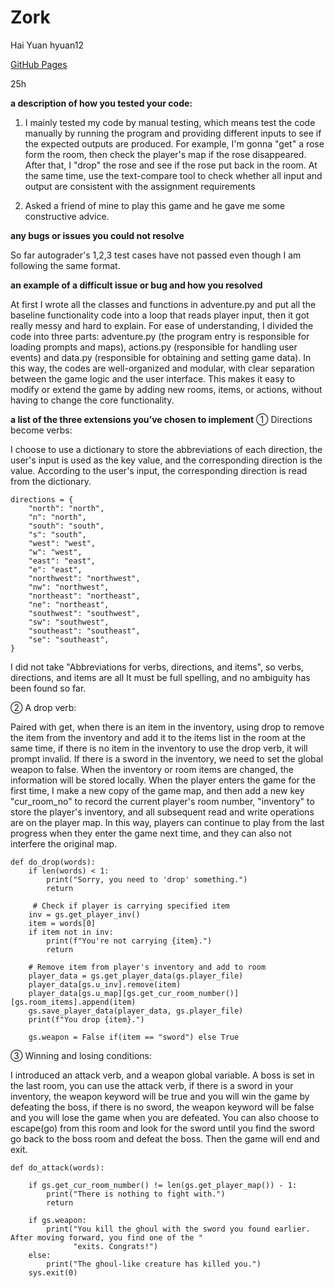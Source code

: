 # Zork
Hai Yuan   hyuan12

[GitHub Pages](https://github.com/hyuan12/Zork)

25h

**a description of how you tested your code:**

1) I mainly tested my code by manual testing, which means test the code manually by running the program and providing different inputs to see if the expected outputs are produced. For example, I'm gonna "get" a rose form the room, then check the player's map if the rose disappeared. After that, I "drop" the rose and see if the rose put back in the room. At the same time, use the text-compare tool to check whether all input and output are consistent with the assignment requirements

2) Asked a friend of mine to play this game and he gave me some constructive advice.

**any bugs or issues you could not resolve**

So far autograder's 1,2,3 test cases have not passed even though I am following the same format.

**an example of a difficult issue or bug and how you resolved**

At first I wrote all the classes and functions in adventure.py and put all the baseline functionality code into a loop that reads player input, then it got really messy and hard to explain. For ease of understanding, I divided the code into three parts: adventure.py (the program entry is responsible for loading prompts and maps), actions.py (responsible for handling user events) and data.py (responsible for obtaining and setting game data). In this way, the codes are well-organized and modular, with clear separation between the game logic and the user interface. This makes it easy to modify or extend the game by adding new rooms, items, or actions, without having to change the core functionality.

**a list of the three extensions you’ve chosen to implement**
① Directions become verbs: 

I choose to use a dictionary to store the abbreviations of each direction, the user's input is used as the key value, and the corresponding direction is the value. According to the user's input, the corresponding direction is read from the dictionary. 
```
directions = {
    "north": "north",
    "n": "north",
    "south": "south",
    "s": "south",
    "west": "west",
    "w": "west",
    "east": "east",
    "e": "east",
    "northwest": "northwest",
    "nw": "northwest",
    "northeast": "northeast",
    "ne": "northeast",
    "southwest": "southwest",
    "sw": "southwest",
    "southeast": "southeast",
    "se": "southeast",
}
```
I did not take "Abbreviations for verbs, directions, and items", so verbs, directions, and items are all It must be full spelling, and no ambiguity has been found so far.


② A drop verb: 

Paired with get, when there is an item in the inventory, using drop to remove the item from the inventory and add it to the items list in the room at the same time, if there is no item in the inventory to use the drop verb, it will prompt invalid. If there is a sword in the inventory, we need to set the global weapon to false. When the inventory or room items are changed, the information will be stored locally. When the player enters the game for the first time, I make a new copy of the game map, and then add a new key "cur_room_no" to record the current player's room number, "inventory" to store the player's inventory, and all subsequent read and write operations are on the player map. In this way, players can continue to play from the last progress when they enter the game next time, and they can also not interfere the original map.


```
def do_drop(words):
    if len(words) < 1:
        print("Sorry, you need to 'drop' something.")
        return

     # Check if player is carrying specified item
    inv = gs.get_player_inv()
    item = words[0]
    if item not in inv:
        print(f"You're not carrying {item}.")
        return

    # Remove item from player's inventory and add to room
    player_data = gs.get_player_data(gs.player_file)
    player_data[gs.u_inv].remove(item)
    player_data[gs.u_map][gs.get_cur_room_number()][gs.room_items].append(item)
    gs.save_player_data(player_data, gs.player_file)
    print(f"You drop {item}.")

    gs.weapon = False if(item == "sword") else True
```
③ Winning and losing conditions: 

I introduced an attack verb, and a weapon global variable.
A boss is set in the last room, you can use the attack verb, if there is a sword in your inventory, the weapon keyword will be true and you will win the game by defeating the boss, if there is no sword, the weapon keyword will be false and you will lose the game when you are defeated. You can also choose to escape(go) from this room and look for the sword until you find the sword go back to the boss room and defeat the boss. Then the game will end and exit. 
```
def do_attack(words):

    if gs.get_cur_room_number() != len(gs.get_player_map()) - 1:
        print("There is nothing to fight with.")
        return

    if gs.weapon:
        print("You kill the ghoul with the sword you found earlier. After moving forward, you find one of the "
              "exits. Congrats!")
    else:
        print("The ghoul-like creature has killed you.")
    sys.exit(0)
```
